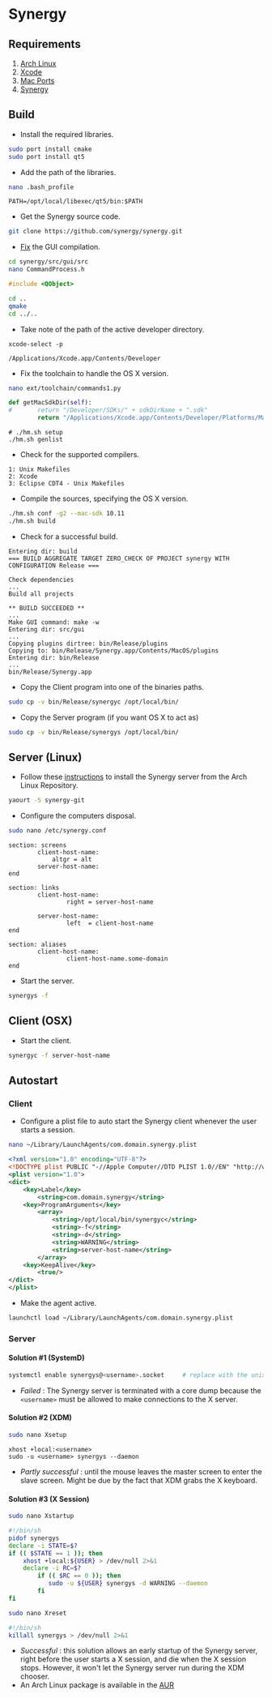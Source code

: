 
# Synergy
## Requirements
1. [Arch Linux](https://www.archlinux.org)
2. [Xcode](OSX.md#xcode)
3. [Mac Ports](OSX.md#mac-ports)
3. [Synergy](https://github.com/synergy/synergy)

## Build
* Install the required libraries.  
```sh
sudo port install cmake
sudo port install qt5
```
* Add the path of the libraries.  
```sh
nano .bash_profile
```
```
PATH=/opt/local/libexec/qt5/bin:$PATH
```
* Get the Synergy source code.  
```sh
git clone https://github.com/synergy/synergy.git
```
* [Fix](https://github.com/synergy/synergy/pull/5140) the GUI compilation.  
```sh
cd synergy/src/gui/src
nano CommandProcess.h
```
```C
#include <QObject>
```
```sh
cd ..
qmake
cd ../..
```
* Take note of the path of the active developer directory.  
```
xcode-select -p
```
```
/Applications/Xcode.app/Contents/Developer
```
* Fix the toolchain to handle the OS X version.  
```sh
nano ext/toolchain/commands1.py
```
```Python
def getMacSdkDir(self):
#       return "/Developer/SDKs/" + sdkDirName + ".sdk"
        return "/Applications/Xcode.app/Contents/Developer/Platforms/MacOSX.platform/Developer/SDKs/" + sdkDirName + ".sdk"
```
```
# ./hm.sh setup
./hm.sh genlist
```
* Check for the supported compilers.  
```
1: Unix Makefiles
2: Xcode
3: Eclipse CDT4 - Unix Makefiles
```
*  Compile the sources, specifying the OS X version.  
```sh
./hm.sh conf -g2 --mac-sdk 10.11
./hm.sh build
```
* Check for a successful build.  
```
Entering dir: build
=== BUILD AGGREGATE TARGET ZERO_CHECK OF PROJECT synergy WITH CONFIGURATION Release ===

Check dependencies
...
Build all projects

** BUILD SUCCEEDED **
...
Make GUI command: make -w
Entering dir: src/gui
...
Copying plugins dirtree: bin/Release/plugins
Copying to: bin/Release/Synergy.app/Contents/MacOS/plugins
Entering dir: bin/Release
...
bin/Release/Synergy.app
```
* Copy the Client program into one of the binaries paths.  
```sh
sudo cp -v bin/Release/synergyc /opt/local/bin/
```
* Copy the Server program (if you want OS X to act as)
```sh
sudo cp -v bin/Release/synergys /opt/local/bin/
```

## Server (Linux)
* Follow these [instructions](https://wiki.archlinux.org/index.php/Synergy) to install the Synergy server from the Arch Linux Repository.  
```sh
yaourt -S synergy-git
```
* Configure the computers disposal.  
```sh
sudo nano /etc/synergy.conf
```
```
section: screens
        client-host-name:
        	altgr = alt
        server-host-name:
end

section: links
        client-host-name:
                right = server-host-name

        server-host-name:
                left  = client-host-name
end

section: aliases
        client-host-name:
                client-host-name.some-domain
end
```
* Start the server.  
```sh
synergys -f
```

## Client (OSX)
* Start the client.
```sh
synergyc -f server-host-name
```

## Autostart
### Client
* Configure a plist file to auto start the Synergy client whenever the user starts a session.  
```sh
nano ~/Library/LaunchAgents/com.domain.synergy.plist
```
```xml
<?xml version="1.0" encoding="UTF-8"?>
<!DOCTYPE plist PUBLIC "-//Apple Computer//DTD PLIST 1.0//EN" "http://www.apple.com/DTDs/PropertyList-1.0.dtd">
<plist version="1.0">
<dict>
	<key>Label</key>
		<string>com.domain.synergy</string>
	<key>ProgramArguments</key>
		<array>
			<string>/opt/local/bin/synergyc</string>
			<string>-f</string>
			<string>-d</string>
			<string>WARNING</string>
			<string>server-host-name</string>
		</array>
	<key>KeepAlive</key>
		<true/>
</dict>
</plist>
```
* Make the agent active.  
```sh
launchctl load ~/Library/LaunchAgents/com.domain.synergy.plist
```
### Server
#### Solution #1 (SystemD)
```sh
systemctl enable synergys@<username>.socket     # replace with the unix user name
```
* _Failed_ : The Synergy server is terminated with a core dump because the ```<username>``` must be allowed to make connections to the X server.  

#### Solution #2 (XDM)
```sh
sudo nano Xsetup
```
```
xhost +local:<username>
sudo -u <username> synergys --daemon

```
* _Partly successful_ : until the mouse leaves the master screen to enter the slave screen.  Might be due by the fact that XDM grabs the X keyboard.  

#### Solution #3 (X Session)
```sh
sudo nano Xstartup
```
```sh
#!/bin/sh
pidof synergys
declare -i STATE=$?
if (( $STATE == 1 )); then
    xhost +local:${USER} > /dev/null 2>&1
    declare -i RC=$?
        if (( $RC == 0 )); then
           sudo -u ${USER} synergys -d WARNING --daemon
        fi
fi
```
```sh
sudo nano Xreset
```
```sh
#!/bin/sh
killall synergys > /dev/null 2>&1
```
* _Successful_ : this solution allows an early startup of the Synergy server, right before the user starts a X session, and die when the X session stops. However, it won't let the Synergy server run during the XDM chooser.  
* An Arch Linux package is available in the [AUR](https://aur.archlinux.org/packages/xdm-xfreq)  
